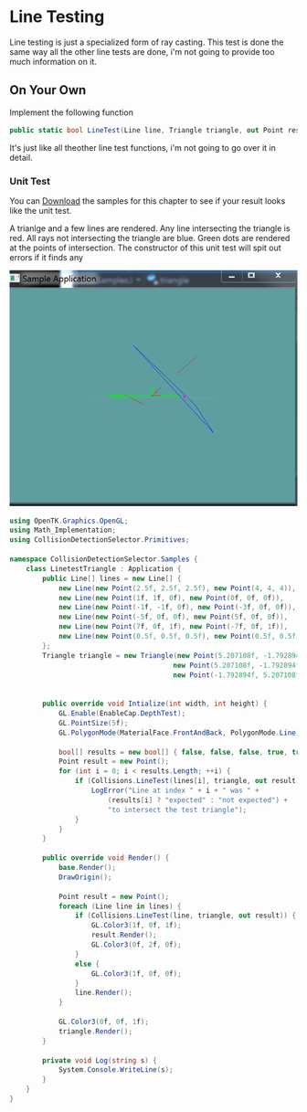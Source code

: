 # Line Testing

Line testing is just a specialized form of ray casting. This test is done the same way all the other line tests are done, i'm not going to provide too much information on it.

## On Your Own

Implement the following function

```cs
public static bool LineTest(Line line, Triangle triangle, out Point result) {
```

It's just like all theother line test functions, i'm not going to go over it in detail.

### Unit Test

You can [Download](../Samples/3DModels.rar) the samples for this chapter to see if your result looks like the unit test.

A trianlge and a few lines are rendered. Any line intersecting the triangle is red. All rays not intersecting the triangle are blue. Green dots are rendered at the points of intersection. The constructor of this unit test will spit out errors if it finds any 

![UNIT](unit_triangle_line_intersection.PNG)

```cs
using OpenTK.Graphics.OpenGL;
using Math_Implementation;
using CollisionDetectionSelector.Primitives;

namespace CollisionDetectionSelector.Samples {
    class LinetestTriangle : Application {
        public Line[] lines = new Line[] {
            new Line(new Point(2.5f, 2.5f, 2.5f), new Point(4, 4, 4)),
            new Line(new Point(1f, 1f, 0f), new Point(0f, 0f, 0f)),
            new Line(new Point(-1f, -1f, 0f), new Point(-3f, 0f, 0f)),
            new Line(new Point(-5f, 0f, 0f), new Point(5f, 0f, 0f)),
            new Line(new Point(7f, 0f, 1f), new Point(-7f, 0f, 1f)),
            new Line(new Point(0.5f, 0.5f, 0.5f), new Point(0.5f, 0.5f, 2f))
        };
        Triangle triangle = new Triangle(new Point(5.207108f, -1.792894f, -3.949748f),
                                        new Point(5.207108f, -1.792894f, 5.949748f),
                                        new Point(-1.792894f, 5.207108f, 1));


        public override void Intialize(int width, int height) {
            GL.Enable(EnableCap.DepthTest);
            GL.PointSize(5f);
            GL.PolygonMode(MaterialFace.FrontAndBack, PolygonMode.Line);

            bool[] results = new bool[] { false, false, false, true, true, false };
            Point result = new Point();
            for (int i = 0; i < results.Length; ++i) {
                if (Collisions.LineTest(lines[i], triangle, out result) != results[i]) {
                    LogError("Line at index " + i + " was " +
                        (results[i] ? "expected" : "not expected") +
                        "to intersect the test triangle");
                }
            }
        }

        public override void Render() {
            base.Render();
            DrawOrigin();

            Point result = new Point();
            foreach (Line line in lines) {
                if (Collisions.LineTest(line, triangle, out result)) {
                    GL.Color3(1f, 0f, 1f);
                    result.Render();
                    GL.Color3(0f, 2f, 0f);
                }
                else {
                    GL.Color3(1f, 0f, 0f);
                }
                line.Render();
            }

            GL.Color3(0f, 0f, 1f);
            triangle.Render();
        }

        private void Log(string s) {
            System.Console.WriteLine(s);
        }
    }
}
```